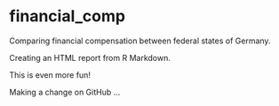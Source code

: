 
# financial_comp

Comparing financial compensation between federal states of Germany.

Creating an HTML report from R Markdown.

This is even more fun!

Making a change on GitHub ...
